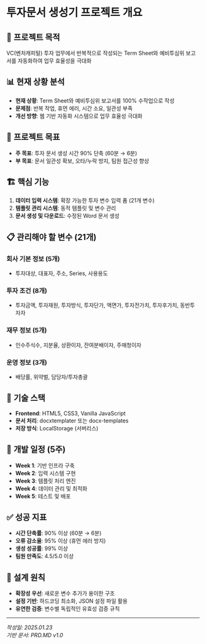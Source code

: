 # 투자문서 생성기 프로젝트 개요

## 🎯 프로젝트 목적
VC(벤처캐피털) 투자 업무에서 반복적으로 작성되는 Term Sheet와 예비투심위 보고서를 자동화하여 업무 효율성을 극대화

## 📊 현재 상황 분석
- **현재 상황**: Term Sheet와 예비투심위 보고서를 100% 수작업으로 작성
- **문제점**: 반복 작업, 휴먼 에러, 시간 소요, 일관성 부족
- **개선 방향**: 웹 기반 자동화 시스템으로 업무 효율성 극대화

## 🎯 프로젝트 목표
- **주 목표**: 투자 문서 생성 시간 90% 단축 (60분 → 6분)
- **부 목표**: 문서 일관성 확보, 오타/누락 방지, 팀원 접근성 향상

## 🏗️ 핵심 기능
1. **데이터 입력 시스템**: 확장 가능한 투자 변수 입력 폼 (21개 변수)
2. **템플릿 관리 시스템**: 동적 템플릿 및 변수 관리
3. **문서 생성 및 다운로드**: 수정된 Word 문서 생성

## 📋 관리해야 할 변수 (21개)
### 회사 기본 정보 (5개)
- 투자대상, 대표자, 주소, Series, 사용용도

### 투자 조건 (8개)
- 투자금액, 투자재원, 투자방식, 투자단가, 액면가, 투자전가치, 투자후가치, 동반투자자

### 재무 정보 (5개)
- 인수주식수, 지분율, 상환이자, 잔여분배이자, 주매청이자

### 운영 정보 (3개)
- 배당률, 위약벌, 담당자/투자총괄

## 🔧 기술 스택
- **Frontend**: HTML5, CSS3, Vanilla JavaScript
- **문서 처리**: docxtemplater 또는 docx-templates
- **저장 방식**: LocalStorage (서버리스)

## 📅 개발 일정 (5주)
- **Week 1**: 기반 인프라 구축 
- **Week 2**: 입력 시스템 구현
- **Week 3**: 템플릿 처리 엔진
- **Week 4**: 데이터 관리 및 최적화
- **Week 5**: 테스트 및 배포

## ✅ 성공 지표
- **시간 단축률**: 90% 이상 (60분 → 6분)
- **오류 감소율**: 95% 이상 (휴먼 에러 방지)
- **생성 성공률**: 99% 이상
- **팀원 만족도**: 4.5/5.0 이상

## 🎨 설계 원칙
- **확장성 우선**: 새로운 변수 추가가 용이한 구조
- **설정 기반**: 하드코딩 최소화, JSON 설정 파일 활용
- **유연한 검증**: 변수별 독립적인 유효성 검증 규칙

---
*작성일: 2025.01.23*  
*기반 문서: PRD.MD v1.0* 